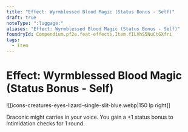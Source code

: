 ```yaml
---
title: "Effect: Wyrmblessed Blood Magic (Status Bonus - Self)"
draft: true
noteType: ":luggage:"
aliases: "Effect: Wyrmblessed Blood Magic (Status Bonus - Self)"
foundryId: Compendium.pf2e.feat-effects.Item.fILVhS5NuCtGXfri
tags:
  - Item
---
```


# Effect: Wyrmblessed Blood Magic (Status Bonus - Self)
![[icons-creatures-eyes-lizard-single-slit-blue.webp|150 lp right]]

Draconic might carries in your voice. You gain a +1 status bonus to Intimidation checks for 1 round.
